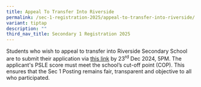 ```yaml
---
title: Appeal To Transfer Into Riverside
permalink: /sec-1-registration-2025/appeal-to-transfer-into-riverside/
variant: tiptap
description: ""
third_nav_title: Secondary 1 Registration 2025
---
```

<p>Students who wish to appeal to transfer into Riverside Secondary School
are to submit their application via <a href="https://form.gov.sg/675a3febfd07c46356b528fa" rel="noopener nofollow" target="_blank">this link</a> by 23<sup>rd</sup> Dec
2024, 5PM. The applicant's PSLE score must meet the school’s cut-off point
(COP). This ensures that the Sec 1 Posting remains fair, transparent and
objective to all who participated.</p>